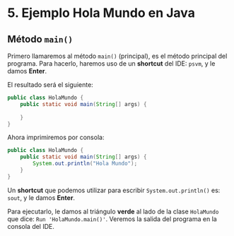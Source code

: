 # 5. Ejemplo Hola Mundo en Java

## Método `main()`

Primero llamaremos al método `main()` (principal), es el método principal del programa. Para hacerlo, haremos uso de un **shortcut** del IDE: `psvm`, y le damos **Enter**.

El resultado será el siguiente:

```java
public class HolaMundo {
    public static void main(String[] args) {
        
    }
}
```

Ahora imprimiremos por consola:

```java
public class HolaMundo {
    public static void main(String[] args) {
        System.out.println("Hola Mundo");
    }
}
```

Un **shortcut** que podemos utilizar para escribir `System.out.println()` es: `sout`, y le damos **Enter**.

Para ejecutarlo, le damos al triángulo **verde** al lado de la clase `HolaMundo` que dice: `Run 'HolaMundo.main()'`. Veremos la salida del programa en la consola del IDE.